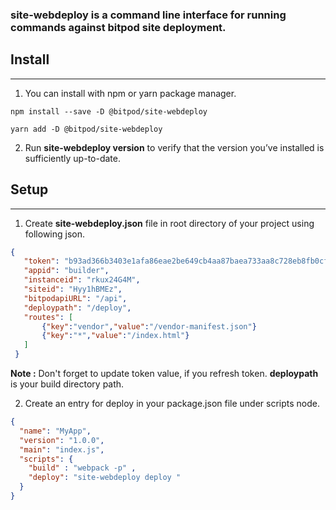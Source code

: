 
### **site-webdeploy** is a command line interface for running commands against bitpod site deployment. 
## Install
***
1. You can install with npm or yarn package manager. 
  ```plaintext 
  npm install --save -D @bitpod/site-webdeploy
  ``` 
  ```plaintext  
  yarn add -D @bitpod/site-webdeploy
  ``` 

2. Run **site-webdeploy version** to verify that the version you’ve installed is sufficiently up-to-date.

## Setup
***
1. Create **site-webdeploy.json** file in root directory of your project using following json.
 ```JSON download site-webdeploy.json
 {
    "token": "b93ad366b3403e1afa86eae2be649cb4aa87baea733aa8c728eb8fb0cf9d7b63",
    "appid": "builder",
    "instanceid": "rkux24G4M",
    "siteid": "Hyy1hBMEz",
    "bitpodapiURL": "/api",
    "deploypath": "/deploy",
    "routes": [
        {"key":"vendor","value":"/vendor-manifest.json"}
        {"key":"*","value":"/index.html"}
    ]
  }
  ```
  
  **Note :**  Don't forget to update token value, if you refresh token. **deploypath** is your build directory path.         

2. Create an entry for deploy in your package.json file under scripts node.
  ```JSON download package.json
  {
    "name": "MyApp",
    "version": "1.0.0",
    "main": "index.js",
    "scripts": {
      "build" : "webpack -p" ,
      "deploy": "site-webdeploy deploy "
    }
  }
  ```
